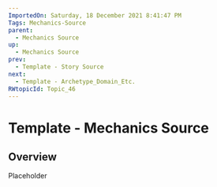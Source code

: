 ```yaml
---
ImportedOn: Saturday, 18 December 2021 8:41:47 PM
Tags: Mechanics-Source
parent:
  - Mechanics Source
up:
  - Mechanics Source
prev:
  - Template - Story Source
next:
  - Template - Archetype_Domain_Etc.
RWtopicId: Topic_46
---
```

# Template - Mechanics Source
## Overview
Placeholder

